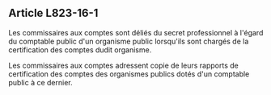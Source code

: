 Article L823-16-1
----
Les commissaires aux comptes sont déliés du secret professionnel à l'égard du
comptable public d'un organisme public lorsqu'ils sont chargés de la
certification des comptes dudit organisme.

Les commissaires aux comptes adressent copie de leurs rapports de certification
des comptes des organismes publics dotés d'un comptable public à ce dernier.

